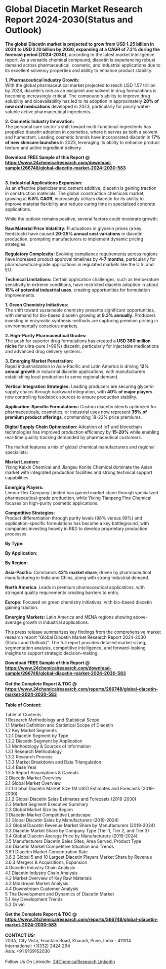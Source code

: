 <h1>Global Diacetin Market Research Report 2024-2030(Status and Outlook)</h1><p><strong>The global Diacetin market is projected to grow from USD 1.25 billion in 2024 to USD 2.10 billion by 2030, expanding at a CAGR of 7.2% during the forecast period (2024-2030),</strong> according to the latest market intelligence report. As a versatile chemical compound, diacetin is experiencing robust demand across pharmaceutical, cosmetic, and industrial applications due to its excellent solvency properties and ability to enhance product stability.</p><p><strong>1. Pharmaceutical Industry Growth:</strong><br>
With the global pharmaceutical market projected to reach USD 1.57 trillion by 2028, diacetin's role as an excipient and solvent in drug formulations is becoming increasingly critical. The compound's ability to improve drug solubility and bioavailability has led to its adoption in approximately <strong>28% of new oral medications</strong> developed in 2023, particularly for poorly water-soluble active pharmaceutical ingredients.</p><p><strong>2. Cosmetic Industry Innovation:</strong><br>
The personal care sector's shift toward multi-functional ingredients has propelled diacetin adoption in cosmetics, where it serves as both a solvent and humectant. Leading cosmetic brands have incorporated diacetin in <strong>17% of new skincare launches</strong> in 2023, leveraging its ability to enhance product texture and active ingredient delivery.</p><div><b>Download FREE Sample of this Report @ 
            <a href="https://www.24chemicalresearch.com/download-sample/266748/global-diacetin-market-2024-2030-583">
            https://www.24chemicalresearch.com/download-sample/266748/global-diacetin-market-2024-2030-583</a></b></div><br><p><strong>3. Industrial Applications Expansion:</strong><br>
As an effective plasticizer and cement additive, diacetin is gaining traction in construction materials. The global construction chemicals market, growing at <strong>6.8% CAGR</strong>, increasingly utilizes diacetin for its ability to improve material flexibility and reduce curing time in specialized concrete applications.</p><p>While the outlook remains positive, several factors could moderate growth:</p><p><strong>Raw Material Price Volatility:</strong> Fluctuations in glycerin prices (a key feedstock) have caused <strong>20-25% annual cost variations</strong> in diacetin production, prompting manufacturers to implement dynamic pricing strategies.</p><p><strong>Regulatory Complexity:</strong> Evolving compliance requirements across regions have increased product approval timelines by <strong>4-7 months</strong>, particularly for pharmaceutical-grade applications in regulated markets like the U.S. and EU.</p><p><strong>Technical Limitations:</strong> Certain application challenges, such as temperature sensitivity in extreme conditions, have restricted diacetin adoption in about <strong>15% of potential industrial uses</strong>, creating opportunities for formulation improvements.</p><p><strong>1. Green Chemistry Initiatives:</strong><br>
The shift toward sustainable chemistry presents significant opportunities, with demand for bio-based diacetin growing at <strong>9.3% annually</strong>. Producers investing in enzymatic synthesis methods are capturing premium pricing in environmentally conscious markets.</p><p><strong>2. High-Purity Pharmaceutical Grades:</strong><br>
The push for superior drug formulations has created a <strong>USD 380 million niche</strong> for ultra-pure (&gt;99%) diacetin, particularly for injectable medications and advanced drug delivery systems.</p><p><strong>3. Emerging Market Penetration:</strong><br>
Rapid industrialization in Asia-Pacific and Latin America is driving <strong>12% annual growth</strong> in industrial diacetin applications, with manufacturers establishing local production to serve regional demand.</p><p><strong>Vertical Integration Strategies:</strong> Leading producers are securing glycerin supply chains through backward integration, with <strong>40% of major players</strong> now controlling feedstock sources to ensure production stability.</p><p><strong>Application-Specific Formulations:</strong> Custom diacetin blends optimized for pharmaceuticals, cosmetics, or industrial uses now represent <strong>35% of premium product offerings</strong>, commanding 18-22% price premiums.</p><p><strong>Digital Supply Chain Optimization:</strong> Adoption of IoT and blockchain technologies has improved production efficiency by <strong>15-20%</strong> while enabling real-time quality tracking demanded by pharmaceutical customers.</p><p>The market features a mix of global chemical manufacturers and regional specialists:</p><p><strong>Market Leaders:</strong><br>
Yixing Kaixin Chemical and Jiangsu Konite Chemical dominate the Asian market with integrated production facilities and strong technical support capabilities.</p><p><strong>Emerging Players:</strong><br>
Lemon-flex Company Limited has gained market share through specialized pharmaceutical-grade production, while Yixing Tianpeng Fine Chemical focuses on high-purity cosmetic applications.</p><p><strong>Competitive Strategies:</strong><br>
Product differentiation through purity levels (98% versus 99%) and application-specific formulations has become a key battleground, with companies investing heavily in R&amp;D to develop proprietary production processes.</p><p><strong>By Type:</strong></p><p><strong>By Application:</strong></p><p><strong>By Region:</strong></p><p><strong>Asia-Pacific:</strong> Commands <strong>42% market share</strong>, driven by pharmaceutical manufacturing in India and China, along with strong industrial demand.</p><p><strong>North America:</strong> Leads in premium pharmaceutical applications, with stringent quality requirements creating barriers to entry.</p><p><strong>Europe:</strong> Focused on green chemistry initiatives, with bio-based diacetin gaining traction.</p><p><strong>Emerging Markets:</strong> Latin America and MENA regions showing above-average growth in industrial applications.</p><p>This press release summarizes key findings from the comprehensive market research report "Global Diacetin Market Research Report 2024-2030 (Status and Outlook)". The full report provides detailed market sizing, segmentation analysis, competitive intelligence, and forward-looking insights to support strategic decision-making.</p><div><b>Download FREE Sample of this Report @ 
            <a href="https://www.24chemicalresearch.com/download-sample/266748/global-diacetin-market-2024-2030-583">
            https://www.24chemicalresearch.com/download-sample/266748/global-diacetin-market-2024-2030-583</a></b></div><br><div><b>Get the Complete Report & TOC @ 
            <a href="https://www.24chemicalresearch.com/reports/266748/global-diacetin-market-2024-2030-583">
            https://www.24chemicalresearch.com/reports/266748/global-diacetin-market-2024-2030-583</a></b></div><br>
            <b>Table of Content:</b><p>Table of Contents<br />
1 Research Methodology and Statistical Scope<br />
1.1 Market Definition and Statistical Scope of Diacetin<br />
1.2 Key Market Segments<br />
1.2.1 Diacetin Segment by Type<br />
1.2.2 Diacetin Segment by Application<br />
1.3 Methodology & Sources of Information<br />
1.3.1 Research Methodology<br />
1.3.2 Research Process<br />
1.3.3 Market Breakdown and Data Triangulation<br />
1.3.4 Base Year<br />
1.3.5 Report Assumptions & Caveats<br />
2 Diacetin Market Overview<br />
2.1 Global Market Overview<br />
2.1.1 Global Diacetin Market Size (M USD) Estimates and Forecasts (2019-2030)<br />
2.1.2 Global Diacetin Sales Estimates and Forecasts (2019-2030)<br />
2.2 Market Segment Executive Summary<br />
2.3 Global Market Size by Region<br />
3 Diacetin Market Competitive Landscape<br />
3.1 Global Diacetin Sales by Manufacturers (2019-2024)<br />
3.2 Global Diacetin Revenue Market Share by Manufacturers (2019-2024)<br />
3.3 Diacetin Market Share by Company Type (Tier 1, Tier 2, and Tier 3)<br />
3.4 Global Diacetin Average Price by Manufacturers (2019-2024)<br />
3.5 Manufacturers Diacetin Sales Sites, Area Served, Product Type<br />
3.6 Diacetin Market Competitive Situation and Trends<br />
3.6.1 Diacetin Market Concentration Rate<br />
3.6.2 Global 5 and 10 Largest Diacetin Players Market Share by Revenue<br />
3.6.3 Mergers & Acquisitions, Expansion<br />
4 Diacetin Industry Chain Analysis<br />
4.1 Diacetin Industry Chain Analysis<br />
4.2 Market Overview of Key Raw Materials<br />
4.3 Midstream Market Analysis<br />
4.4 Downstream Customer Analysis<br />
5 The Development and Dynamics of Diacetin Market <br />
5.1 Key Development Trends<br />
5.2 Drivin</p><div><b>Get the Complete Report & TOC @ 
            <a href="https://www.24chemicalresearch.com/reports/266748/global-diacetin-market-2024-2030-583">
            https://www.24chemicalresearch.com/reports/266748/global-diacetin-market-2024-2030-583</a></b></div><br><b>CONTACT US:</b><br>
            203A, City Vista, Fountain Road, Kharadi, Pune, India - 411014<br>
            International: +1(332) 2424 294<br>
            Asia: +91 9169162030 <br><br>
            Follow Us On LinkedIn: <a href="https://www.linkedin.com/company/24chemicalresearch/">24ChemicalResearch LinkedIn</a>